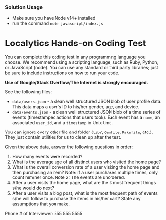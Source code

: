 ### Solution Usage
* Make sure you have Node v14+ installed
* run the command `node javascript/index.js`

Localytics Hands-on Coding Test
===============================

You can complete this coding test in any programming language you choose.
We recommend using a scripting language, such as Ruby, Python, or JavaScript (node).
You can use any standard or third party libraries; just be sure to include instructions on how to run your code.

**Use of Google/Stack Overflow/The Internet is strongly encouraged.**

See the following files:
 * `data/users.json` - a clean well structured JSON blob of user profile data. This data maps a user's ID to his/her gender, age, and device.
 * `data/events.json` - a clean well structured JSON blob of a time series of events (timestamped actions that users took). Each event has a `name`, an associated `user_id`, and a `timestamp` in Unix time.

You can ignore every other file and folder (`lib/`, `Gemfile`, `Rakefile`, etc.). They just contain utilities for us to clean up after the test.

Given the above data, answer the following questions in order:

 1. How many events were recorded?
 2. What is the average age of all distinct users who visited the home page?
 3. What is the overall conversion rate of a user visiting the home page and then purchasing an item? Note: if a user purchases multiple times, only count him/her once.  Note 2: The events are unordered.
 4. After a user visits the home page, what are the 3 most frequent things s/he would do next?
 5. After a user visits a blog post, what is the most frequent path of events s/he will follow to purchase the items in his/her cart? State any assumptions that you make.

Phone # of Interviewer:  555 555 5555
